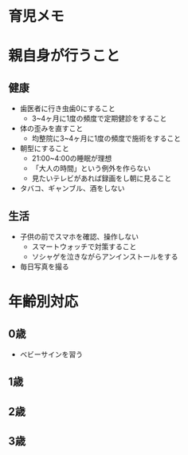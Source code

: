 # 育児メモ

# 親自身が行うこと
## 健康
* 歯医者に行き虫歯0にすること
  * 3~4ヶ月に1度の頻度で定期健診をすること
* 体の歪みを直すこと
  * 均整院に3~4ヶ月に1度の頻度で施術をすること
* 朝型にすること
  * 21:00~4:00の睡眠が理想
  * 「大人の時間」という例外を作らない
  * 見たいテレビがあれば録画をし朝に見ること
* タバコ、ギャンブル、酒をしない

## 生活
* 子供の前でスマホを確認、操作しない
  * スマートウォッチで対策すること
  * ソシャゲを泣きながらアンインストールをする
* 毎日写真を撮る

# 年齢別対応

## 0歳
* ベビーサインを習う

## 1歳

## 2歳

## 3歳
